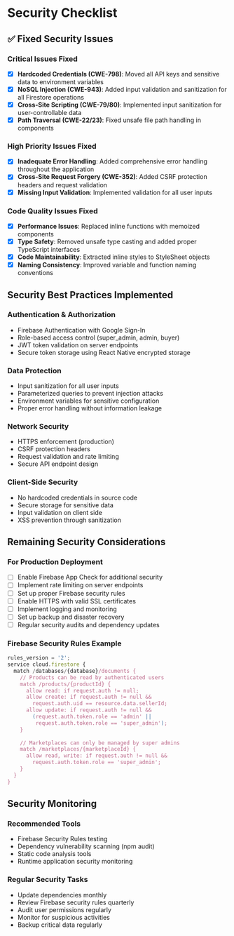 # Security Checklist

## ✅ Fixed Security Issues

### Critical Issues Fixed
- [x] **Hardcoded Credentials (CWE-798)**: Moved all API keys and sensitive data to environment variables
- [x] **NoSQL Injection (CWE-943)**: Added input validation and sanitization for all Firestore operations
- [x] **Cross-Site Scripting (CWE-79/80)**: Implemented input sanitization for user-controllable data
- [x] **Path Traversal (CWE-22/23)**: Fixed unsafe file path handling in components

### High Priority Issues Fixed
- [x] **Inadequate Error Handling**: Added comprehensive error handling throughout the application
- [x] **Cross-Site Request Forgery (CWE-352)**: Added CSRF protection headers and request validation
- [x] **Missing Input Validation**: Implemented validation for all user inputs

### Code Quality Issues Fixed
- [x] **Performance Issues**: Replaced inline functions with memoized components
- [x] **Type Safety**: Removed unsafe type casting and added proper TypeScript interfaces
- [x] **Code Maintainability**: Extracted inline styles to StyleSheet objects
- [x] **Naming Consistency**: Improved variable and function naming conventions

## Security Best Practices Implemented

### Authentication & Authorization
- Firebase Authentication with Google Sign-In
- Role-based access control (super_admin, admin, buyer)
- JWT token validation on server endpoints
- Secure token storage using React Native encrypted storage

### Data Protection
- Input sanitization for all user inputs
- Parameterized queries to prevent injection attacks
- Environment variables for sensitive configuration
- Proper error handling without information leakage

### Network Security
- HTTPS enforcement (production)
- CSRF protection headers
- Request validation and rate limiting
- Secure API endpoint design

### Client-Side Security
- No hardcoded credentials in source code
- Secure storage for sensitive data
- Input validation on client side
- XSS prevention through sanitization

## Remaining Security Considerations

### For Production Deployment
- [ ] Enable Firebase App Check for additional security
- [ ] Implement rate limiting on server endpoints
- [ ] Set up proper Firebase security rules
- [ ] Enable HTTPS with valid SSL certificates
- [ ] Implement logging and monitoring
- [ ] Set up backup and disaster recovery
- [ ] Regular security audits and dependency updates

### Firebase Security Rules Example
```javascript
rules_version = '2';
service cloud.firestore {
  match /databases/{database}/documents {
    // Products can be read by authenticated users
    match /products/{productId} {
      allow read: if request.auth != null;
      allow create: if request.auth != null && 
        request.auth.uid == resource.data.sellerId;
      allow update: if request.auth != null && 
        (request.auth.token.role == 'admin' || 
         request.auth.token.role == 'super_admin');
    }
    
    // Marketplaces can only be managed by super admins
    match /marketplaces/{marketplaceId} {
      allow read, write: if request.auth != null && 
        request.auth.token.role == 'super_admin';
    }
  }
}
```

## Security Monitoring

### Recommended Tools
- Firebase Security Rules testing
- Dependency vulnerability scanning (npm audit)
- Static code analysis tools
- Runtime application security monitoring

### Regular Security Tasks
- Update dependencies monthly
- Review Firebase security rules quarterly
- Audit user permissions regularly
- Monitor for suspicious activities
- Backup critical data regularly